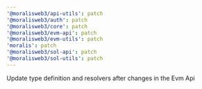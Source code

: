 ```yaml
---
'@moralisweb3/api-utils': patch
'@moralisweb3/auth': patch
'@moralisweb3/core': patch
'@moralisweb3/evm-api': patch
'@moralisweb3/evm-utils': patch
'moralis': patch
'@moralisweb3/sol-api': patch
'@moralisweb3/sol-utils': patch
---
```


Update type definition and resolvers after changes in the Evm Api
